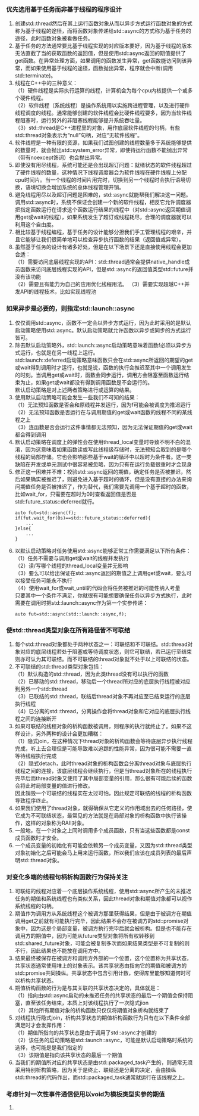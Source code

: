 ### 优先选用基于任务而非基于线程的程序设计
1. 创建std::thread然后在其上运行函数对象从而以异步方式运行函数对象的方式称为基于线程的途径，而将函数对象传递给std::async的方式称为基于任务的途径，此时函数对象被看做任务。
2. 基于任务的方法通常要比基于线程实现的对应版本要好，因为基于线程的版本无法直截了当的获取函数的返回值，但是使用std::async返回的期值提供了get函数。在异常处理方面，如果调用的函数发生异常，get函数能访问到该异常，而如果使用基于线程的途径，函数抛出异常，程序就会中断(调用std::terminate)。
3.  线程在C++中的三种意义：  
（1）硬件线程是实际执行运算的线程，计算机会为每个cpu内核提供一个或多个硬件线程。  
（2）软件线程（系统线程）是操作系统用以实施跨进程管理，以及进行硬件线程调度的线程。通常能够创建的软件线程会比硬件线程要多，因为当软件线程阻塞时，运行另外的非阻塞线程能够提升系统吞吐量。  
（3）std::thread是C++进程里的对象，用作底层软件线程的句柄，有些std::thread对象表示为“null”句柄，对应“无软件线程”。
4. 软件线程是一种有限的资源，如果我们试图创建的线程数量多于系统能够提供的数量时，就会抛出std::system_error异常，即使待运行函数不能抛出异常（带有noexcept饰词）也会抛出异常。
5. 即使没有用尽线程，系统可能还是会出现超订问题：就绪状态的软件线程超过了硬件线程的数量，这种情况下线程调度器会为软件线程在硬件线程上分配cpu时间片。当一个线程的时间片用完时，切换到另一个线程时会执行语境切换，语境切换会增加系统的总体线程管理开销。
6. 避免线程用尽以及超订问题是困难的，std::async就能帮我们解决这一问题。调用std::async时，系统不保证会创建一个新的软件线程，相反它允许调度器把指定函数运行在请求这个函数运行结果的线程中（对std::async返回期值调用get或wait的线程），如果系统发生了超订或线程耗尽，合理的调度器就可以利用这个自由度。
7. 相比较基于线程编程，基于任务的设计能够分担我们手工管理线程的艰辛，并且它能够让我们很简单地可以检查异步执行函数的结果（返回值或异常）。
8. 虽然基于任务的设计有诸多好处，但是在以下场景下还是直接使用线程会更加合适：  
（1）需要访问底层线程实现的API：std::thread通常会提供native_handle成员函数来访问底层线程实现的API，但是std::async的返回值类型std::future并没有该功能  
（2）需要且有能力为自己的应用优化线程用法。
（3）需要实现超越C++并发API的线程技术，比如实现线程池

### 如果异步是必要的，则指定std::launch::async

1. 仅仅调用std::async，函数不一定会以异步方式运行，因为此时采用的是默认启动策略使用std::async。默认启动策略就允许函数以异步或同步的方式运行皆可。
2. 除去默认启动策略外，std::launch::async启动策略意味着函数f必须以异步方式运行，也就是在另一线程上运行。  
std::launch::deferred启动策略意味函数只会在std::async所返回的期望的get或wait得到调用时才运行，也就是说，函数的执行会推迟至其中一个调用发生的时刻。当调用get或wait时，函数会同步运行，调用方会阻塞至函数运行结束为止，如果get或wait都没有得到调用函数是不会运行的。  
默认启动策略是对上述两者策略进行或运算的结果。
3. 使用默认启动策略可能会发生一些我们不可知的结果：  
（1）无法预知函数是否会和原线程并发运行，因为f可能会被调度为推迟运行  
（2）无法预知函数是否运行在与调用期值的get或wait函数的线程不同的某线程之上  
（3）连函数是否会运行这件事情都无法预知，因为无法保证期值的get或wait都会得到调用
4. 默认启动策略在调度上的弹性会在使用thread_local变量时导致不明不白的混淆，因为这意味着如果函数读或写此线程级存储时，无法预知会取到的是哪个线程的局部存储。它也会影响那些基于wait的循环中以超时为条件者。这一类缺陷在开发或单元测试中很容易被忽略，因为只有在运行负载很重时才会现身
5. 修正这一困难并不难：校验std::async返回的期值，确定任务是否被推迟，然后如果确实被推迟了，则避免进入基于超时的循环，但是没有直接的办法来询问期值任务是否被推迟了，作为替代，我们需要先调用一个基于超时的函数，比如wait_for，只需要在超时为0时查看返回值是否是std::future_status::deferred就行。
    ```
    auto fut=std::async(f);
    if(fut.wait_for(0s)==std::future_status::deferred){
        ...
    }else{
        ...
    }
    ```
6. 以默认启动策略对任务使用std::async能够正常工作需要满足以下所有条件：  
（1）任务不需要与调用get或wait的线程并发执行  
（2）读/写哪个线程的thread_local变量并无影响  
（3）要么可以给出保证在std::async返回的期值之上调用get或wait，要么可以接受任务可能永不执行  
（4）使用wait_for或wait_until的代码会将任务被推迟的可能性纳入考量  
只要其中一个条件不满足，你就很有可能想要确保任务以异步方式执行，此时需要在调用时把std::launch::async作为第一个实参传递：  
    ```
    auto fut=std::async(std::launch::async,f);
    ```

### 使std::thread类型对象在所有路径皆不可联结

1. 每个std::thread对象都处于两种状态之一：可联结和不可联结。std::thread对象对应的底层线程若处于阻塞或等待调度状态，则它可联结，若已运行至结束则亦可认为其可联结。而不可联结的thread对象就不处于以上可联结的状态。
2. 不可联结的std::thread类型对象包括：  
（1）默认构造的std::thread，因为此类thread没有可以执行的函数  
（2）已移动的std::thread，移动后一个thread所对应的底层执行线程被对应到另外一个std::thread  
（3）已联结的std::thread，联结后thread对象不再对应至已结束运行的底层执行线程  
（4）已分离的std::thread，分离操作会将thread对象和它对应的底层执行线程之间的连接断开
3. 如果可联结的线程对象的析构函数被调用，则程序的执行就终止了。如果不这样设计，另外两种的设计会更加糟糕：  
（1）隐式join，在这种情况下thread对象的析构函数会等待底层异步执行线程完成，听上去合理但是可能导致难以追踪的性能异常，因为很可能不需要一直等待线程执行完成  
（2）隐式detach，此时thread对象的析构函数会分离thread对象与底层执行线程之间的连接，该底层线程会继续执行，但是当thread对象所在的线程执行完毕后而thread对象又使用了其中局部变量的引用，那么很有可能后续的函数会将此时局部变量的值进行修改。  
因此销毁一个可联结的线程实在太过可怕，因此规定可联结的线程的析构函数导致程序终止。
4. 如果我们使用了thread对象，就得确保从它定义的作用域出去的任何路径，使它成为不可联结状态，最常见的方法就是在局部对象的析构函数中执行该操作，这样的对象称为RAII对象。
5. 一般地，在一个对象之上同时调用多个成员函数，只有当这些函数都是const成员函数时才安全。
6. 一个成员变量的初始化有可能会依赖另一个成员变量，又因为std::thread类型对象初始化之后可能会马上用来运行函数，所以我们应该在成员列表的最后声明std::thread对象。

### 对变化多端的线程句柄析构函数行为保持关注

1. 可联结的线程对应着一个底层操作系统线程，使用std::async所产生的未推迟任务的期值和系统线程也有类似关系，因此thread对象和期值对象都可以视作系统线程的句柄。
2. 期值作为调用方从系统线程这个被调方那里获得结果，但是由于被调方在期值调用get之前就有可能执行完毕，因此结果不会存在被调方的std::promise对象中，因为这是个局部变量，被调方执行完毕后就会被析构。但是也不能存在调用方的期值中，因为可能从future类型对象将所有权转移到std::shared_future对象，可能会被复制多次而如果结果类型是不可复制的则不行，因此结果也不能放在调用方中。
3. 结果最终被保存在被调方和调用方外部的一个位置，这个位置称为共享状态，共享状态通常使用堆上的对象表示。该共享状态由指向它的期值和被调方的std::promise共同操纵。共享状态中包含引用计数，使得库里能够知道何时可以析构共享状态。
4. 期值析构函数的行为是与其关联的共享状态决定的，具体就是：  
（1）指向由std::async启动的未推迟任务的共享状态的最后一个期值会保持阻塞，直至该任务结束，本质上对该线程执行了一次隐式jion  
（2）其他所有期值对象的析构函数只仅仅将期值对象析构就结束了
5. 对线程执行隐式join，析构共享状态的期值析构函数行为只有在以下条件全部满足时才会发挥作用：  
（1）期值所指向的共享状态是由于调用了std::async才创建的  
（2）该任务的启动策略是std::launch::async，可能是默认启动策略时系统的选择，也可能是是我们指定的  
（3）该期值是指向该共享状态的最后一个期值
6. 当我们的期值所对应的共享状态是由std::packaged_task产生的，则通常无须采用特别析构策略，因为关于是终止、联结还是分离的决定，会由操纵std::thread的代码作出，而std::packaged_task通常就运行在该线程之上。

### 考虑针对一次性事件通信使用以void为模板类型实参的期值

1. 